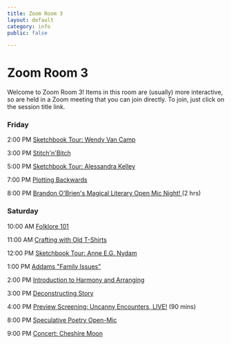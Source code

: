 ```yaml
---
title: Zoom Room 3
layout: default
category: info
public: false

---
```

# Zoom Room 3

Welcome to Zoom Room 3! Items in this room are (usually) more interactive, so are held in a Zoom meeting that you can join directly. To join, just click on the session title link.

### Friday

2:00 PM	[Sketchbook Tour: Wendy Van Camp](https://us02web.zoom.us/j/86093670126?pwd=cFRORjB0MWR0S1ZWYTJTc0VGbklaQT09)

3:00 PM   [Stitch'n'Bitch](https://us02web.zoom.us/j/86795902896?pwd=SWMyVGVNK2FPRlk3aWhjdkRTNTdFdz09)

5:00 PM	[Sketchbook Tour: Alessandra Kelley](https://us02web.zoom.us/j/85836064386?pwd=cTRzS2xLNndsVWdWdnhHYVBBWXRodz09)

7:00 PM	[Plotting Backwards](https://us02web.zoom.us/j/84715132871?pwd=K2JObWRSQnp5bVIwTUkveHUwWi83QT09)

8:00 PM	[Brandon O'Brien's Magical Literary Open Mic Night! ](https://us02web.zoom.us/j/82520975244?pwd=eEhQSnMzaDRPRDduY3BWMkczbHp5UT09)(2 hrs)

### Saturday

10:00 AM [Folklore 101](https://us02web.zoom.us/j/86092072849?pwd=Zm1CeU5yRyt6dTErZmNXUGpSVVcvdz09)

11:00 AM [Crafting with Old T-Shirts](https://us02web.zoom.us/j/87317473414?pwd=SFpxNkZTUW1ZSVJ5Wi9ZUmJSUGpZUT09)

12:00 PM [Sketchbook Tour: Anne E.G. Nydam](https://us02web.zoom.us/j/87292319985?pwd=OW1SenRvdWdjNjlVVzZRNGhPNGpuZz09)

1:00 PM  [Addams "Family Issues"](https://us02web.zoom.us/j/83499341115?pwd=dVJHOFVOTmpOSEVlYzdyZlh5bHJ3dz09)

2:00 PM [Introduction to Harmony and Arranging](https://us02web.zoom.us/j/84442458480?pwd=UTVtZ01OYnpOSHFqcFBWMkZaQUx1dz09)

3:00 PM [Deconstructing Story](https://us02web.zoom.us/j/81274332817?pwd=WXdvc2E3c0dBZHpKa2xKRkJXcUR0dz09)

4:00 PM [Preview Screening: Uncanny Encounters, LIVE!](https://us02web.zoom.us/j/88666699428?pwd=Y0FzQ09ldTlhb0JoYTV2N1BFNDA2UT09) (90 mins)

8:00 PM [Speculative Poetry Open-Mic](https://us02web.zoom.us/j/86412112879?pwd=a2tuT1R5b2hYQ1Z1QWp5S2Z6UGViUT09)

9:00 PM [Concert: Cheshire Moon](https://us02web.zoom.us/j/82727596096?pwd=QjZ6WlV0dngxd2ZWRmtXVk92dHVkQT09)